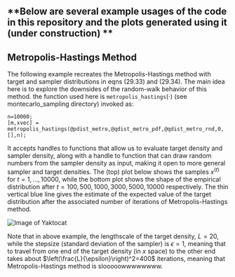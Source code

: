 ## **Below are several example usages of the code in this repository and the plots generated using it (under construction) ** ##


Metropolis-Hastings Method
--------------------------

The following example recreates the Metropolis-Hastings method with target and sampler distributions in eqns (29.33) and (29.34). The main idea here is to explore the downsides of the random-walk behavior of this method. 
the function used here is $\texttt{metropolis_hastings}(\cdot)$ (see montecarlo_sampling directory) invoked as:  
 
    n=10000;
    [m,xvec] = metropolis_hastings(@pdist_metro,@qdist_metro_pdf,@qdist_metro_rnd,0,[],n);

It accepts handles to functions that allow us to evaluate target density and sampler density, along with a handle to function that can draw random numbers from the sampler density as input, making it open to more general sampler and target densities. The (top) plot below shows the samples $x^{(t)}$ for $t=1,\dots,10000$, while the bottom plot shows the shape of the empirical distribution after $t=100,500,1000,3000,5000,10000$ respectively. The thin vertical blue line gives the estimate of the expected value of the target distribution after the associated number of iterations of Metropolis-Hastings method. 

![Image of Yaktocat](https://rawgit.com/jayant91089/mackay-book-ml/master/montecarlo_sampling/foo.png)
 
 Note that in above example, the lengthscale of the target density, $L=20$, while the stepsize (standard deviation of the sampler) is $\epsilon = 1$, meaning that to travel from one end of the target density (in $x$ space) to the other end takes about $\left(\frac{L}{\epsilon}\right)^2=400$ iterations, meaning that Metropolis-Hastings method is slooooowwwwwwww.

